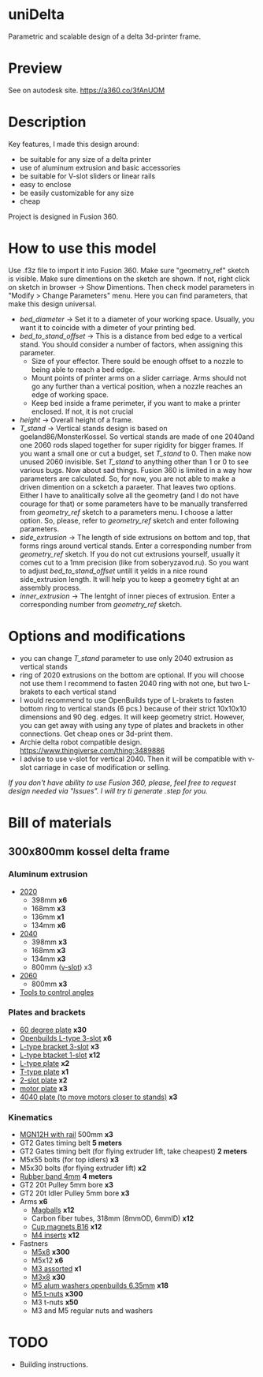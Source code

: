 # uniDelta
Parametric and scalable design of a delta 3d-printer frame.

# Preview
See on autodesk site.
https://a360.co/3fAnUOM

# Description
Key features, I made this design around:
+ be suitable for any size of a delta printer
+ use of aluminum extrusion and basic accessories
+ be suitable for V-slot sliders or linear rails
+ easy to enclose
+ be easily customizable for any size
+ cheap

Project is designed in Fusion 360.

# How to use this model
Use .f3z file to import it into Fusion 360.
Make sure "geometry_ref" sketch is visible. Make sure dimentions on the sketch are shown. If not, right click on sketch in browser -> Show Dimentions.
Then check model parameters in "Modify > Change Parameters" menu. Here you can find parameters, that make this design universal.
- *bed_diameter* -> Set it to a diameter of your working space. Usually, you want it to coincide with a dimeter of your printing bed.
- *bed_to_stand_offset* -> This is a distance from bed edge to a vertical stand. You should consider a number of factors, when assigning this parameter.
  - Size of your effector. There sould be enough offset to a nozzle to being able to reach a bed edge.
  - Mount points of printer arms on a slider carriage. Arms should not go any further than a vertical position, when a nozzle reaches an edge of working space.
  - Keep bed inside a frame perimeter, if you want to make a printer enclosed. If not, it is not crucial
- *height* -> Overall height of a frame.
- *T_stand* -> Vertical stands design is based on goeland86/MonsterKossel. So vertical stands are made of one 2040and one 2060 rods slaped together for super rigidity for bigger frames. If you want a small one or cut a budget, set *T_stand* to 0. Then make now unused 2060 invisible. Set *T_stand* to anything other than 1 or 0 to see various bugs.
Now about sad things. Fusion 360 is limited in a way how parameters are calculated. So, for now, you are not able to make a driven dimention on a scketch a paraeter. That leaves two options. Either I have to analitically solve all the geometry (and I do not have courage for that) or some parameters have to be manually transferred from *geometry_ref* sketch to a parameters menu. I choose a latter option. So, please, refer to *geometry_ref* sketch and enter following parameters.
- *side_extrusion* -> The length of side extrusions on bottom and top, that forms rings around vertical stands. Enter a corresponding number from *geometry_ref* sketch. If you do not cut extrusions yourself, usually it comes cut to a 1mm precision (like from soberyzavod.ru). So you want to adjust *bed_to_stand_offset* untill it yelds in a nice round side_extrusion length. It will help you to keep a geometry tight at an assembly process.
- *inner_extrusion* -> The lentght of inner pieces of extrusion. Enter a corresponding number from *geometry_ref* sketch.

# Options and modifications
- you can change *T_stand* parameter to use only 2040 extrusion as vertical stands
- ring of 2020 extrusions on the bottom are optional. If you will choose not use them I recommend to fasten 2040 ring with not one, but two L-brakets to each vertical stand
- I would recommend to use OpenBuilds type of L-brakets to fasten bottom ring to vertical stands (6 pcs.) because of their strict 10x10x10 dimensions and 90 deg. edges. It will keep geometry strict. However, you can get away with using any type of plates and brackets in other connections. Get cheap ones or 3d-print them.
- Archie delta robot compatible design. https://www.thingiverse.com/thing:3489886
- I advise to use v-slot for vertical 2040. Then it will be compatible with v-slot carriage in case of modification or selling.

*_If you don't have ability to use Fusion 360, please, feel free to request design needed via "Issues". I will try ti generate .step for you._*

# Bill of materials
## 300x800mm kossel delta frame
### Aluminum extrusion
- [2020](https://www.soberizavod.ru/catalog/seriya_20_obychnyy_paz/profil_konstruktsionnyy_20kh20l_bez_pokrytiya/)
  - 398mm **x6**
  - 168mm **x3**
  - 136mm **x1**
  - 134mm **x6**
- [2040](https://www.soberizavod.ru/catalog/seriya_20_obychnyy_paz/profil_konstruktsionnyy_20kh40l_bez_pokrytiya/)
  - 398mm **x3**
  - 168mm **x3**
  - 134mm **x3**
  - 800mm ([v-slot](https://www.soberizavod.ru/catalog/seriya_20_v_paz/profil_konstruktsionnyy_v20kh40l_bez_pokrytiya/)) x3
- [2060](https://www.soberizavod.ru/catalog/seriya_20_obychnyy_paz/profil_konstruktsionnyy_20kh60l_bez_pokrytiya/)
  - 800mm **x3**
- [Tools to control angles](https://aliexpress.com/item/4000784066824.html)
### Plates and brackets
- [60 degree plate](https://www.soberizavod.ru/catalog/pod_uglom_seriya_20/u_soedinitel_60_gradusov_4_otv_paz_6_l57/) **x30**
- [Openbuilds L-type 3-slot](https://aliexpress.com/item/32843660148.html) **x6**
- [L-type bracket 3-slot](https://www.soberizavod.ru/catalog/uglovye_soediniteli_seriya_20/ugolok_20kh60l_paz_6_m52/) **x3**
- [L-type btacket 1-slot](https://www.soberizavod.ru/catalog/uglovye_soediniteli_seriya_20/ugolok_20kh20l_paz_6_m51/) **x12**
- [L-type plate](https://www.soberizavod.ru/catalog/g_obraznye_seriya_20/g_soedinitel_40kh60v_paz_6_l60/) **x2**
- [T-type plate](https://www.soberizavod.ru/catalog/t_obraznye_seriya_20/t_soedinitel_40kh50v_paz_6_l69/) **x1**
- [2-slot plate](https://www.soberizavod.ru/catalog/pryamougolnye_seriya_20/soedinitel_20kh40_paz_6_m45/) **x2**
- [motor plate](https://aliexpress.com/item/32813261164.html) **x3**
- [4040 plate (to move motors closer to stands)](https://www.soberizavod.ru/catalog/pryamougolnye_seriya_20/soedinitel_40kh40_paz_6_m48/) **x3**
### Kinematics
- [MGN12H with rail](https://aliexpress.com/item/32787326334) 500mm **x3**
- GT2 Gates timing belt **5 meters**
- GT2 Gates timing belt (for flying extruder lift, take cheapest)  **2 meters**
- M5x55 bolts (for top idlers) **x3**
- M5x30 bolts (for flying extruder lift) **x2**
- [Rubber band 4mm](https://aliexpress.com/item/32882540825.html) **4 meters**
- GT2 20t Pulley 5mm bore **x3**
- GT2 20t Idler Pulley 5mm bore **x3**
- Arms **x6**
  - [Magballs](https://duet3d.com/BallStudEnds) **x12**
  - Carbon fiber tubes, 318mm (8mmOD, 6mmID) **x12**
  - [Cup magnets B16](https://aliexpress.com/item/32966899291.html) **x12**
  - [M4 inserts](https://aliexpress.com/item/32811461060.html) **x12**
- Fastners
  - [M5x8](https://aliexpress.com/item/32811776016.html) **x300**
  - M5x12 **x6**
  - [M3 assorted](https://aliexpress.com/item/32831757502.html) **x1**
  - [M3x8](https://aliexpress.com/item/32769412937) **x30**
  - [M5 alum washers openbuilds 6.35mm](https://aliexpress.com/item/32753534988.html) **x18**
  - [M5 t-nuts](https://aliexpress.com/item/32706324351.html) **x300**
  - M3 t-nuts **x50**
  - M3 and M5 regular nuts and washers
  
# TODO
- Building instructions.
